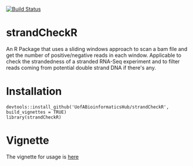 [![Build Status](https://travis-ci.org/UofABioinformaticsHub/strandCheckR.svg?branch=master)](https://travis-ci.org/UofABioinformaticsHub/strandCheckR)

# strandCheckR

An R Package that uses a sliding windows approach to scan a bam file and get the number of positive/negative reads in each window. Applicable to check the strandedness of a stranded RNA-Seq experiment and to filter reads coming from potential double strand DNA if there's any. 

# Installation

```
devtools::install_github('UofABioinformaticsHub/strandCheckR', build_vignettes = TRUE)
library(strandCheckR)
```

# Vignette

The vignette for usage is [here](https://uofabioinformaticshub.github.io/strandCheckR/vignettes/strandCheckR.html)


